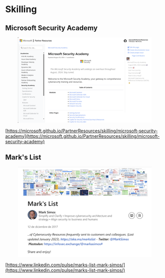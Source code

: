 # Skilling

## Microsoft Security Academy <a href="#microsoft-security-academy" id="microsoft-security-academy"></a>

<figure><img src="../.gitbook/assets/image (12).png" alt=""><figcaption></figcaption></figure>

[https://microsoft.github.io/PartnerResources/skilling/microsoft-security-academy](https://microsoft.github.io/PartnerResources/skilling/microsoft-security-academy)



## Mark's List

<figure><img src="../.gitbook/assets/image (13).png" alt=""><figcaption></figcaption></figure>

[https://www.linkedin.com/pulse/marks-list-mark-simos/](https://www.linkedin.com/pulse/marks-list-mark-simos/)

